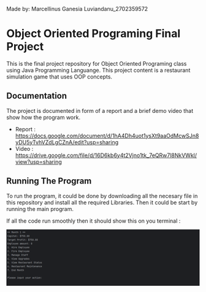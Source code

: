 Made by: Marcellinus Ganesia Luviandanu_2702359572

# Object Oriented Programing Final Project

This is the final project repository for Object Oriented Programing class using Java Programming Languange. This project content is a restaurant simulation game that uses OOP concepts.

## Documentation

The project is documented in form of a report and a brief demo video that show how the program work.

- Report : https://docs.google.com/document/d/1hA4Dh4uot1ysXt9aaOdMcwSJn8yDU5yTvhVZdLgCZnA/edit?usp=sharing
- Video : https://drive.google.com/file/d/16D6kb6y4t2Vjno1tk_7eQRw7l8NkVWkl/view?usp=sharing


## Running The Program

To run the program, it could be done by downloading all the necesary file in this repository and install all the required Libraries. Then it could be start by running the main program.

If all the code run smoothly then it should show this on you terminal :

![Space N = 1000](default_run.png)
